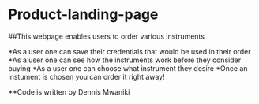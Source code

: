 # Product-landing-page

##This webpage enables users to order various instruments  

*As a user one can save their credentials that would be used in their order
*As a user one can see how the instruments work before they consider buying
*As a user one can choose what instrument they desire 
*Once an instument is chosen you can order it right away!  

**Code is written by Dennis Mwaniki
